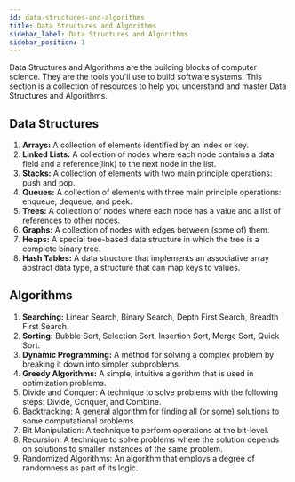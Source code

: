 ```yaml
---
id: data-structures-and-algorithms
title: Data Structures and Algorithms
sidebar_label: Data Structures and Algorithms
sidebar_position: 1
---
```


Data Structures and Algorithms are the building blocks of computer science. They are the tools you'll use to build software systems. This section is a collection of resources to help you understand and master Data Structures and Algorithms.

## Data Structures

1. **Arrays:** A collection of elements identified by an index or key.
2. **Linked Lists:** A collection of nodes where each node contains a data field and a reference(link) to the next node in the list.
3. **Stacks:** A collection of elements with two main principle operations: push and pop.
4. **Queues:** A collection of elements with three main principle operations: enqueue, dequeue, and peek.
5. **Trees:** A collection of nodes where each node has a value and a list of references to other nodes.
6. **Graphs:** A collection of nodes with edges between (some of) them.
7. **Heaps:** A special tree-based data structure in which the tree is a complete binary tree.
8. **Hash Tables:** A data structure that implements an associative array abstract data type, a structure that can map keys to values.


## Algorithms

1. **Searching:** Linear Search, Binary Search, Depth First Search, Breadth First Search.
2. **Sorting:** Bubble Sort, Selection Sort, Insertion Sort, Merge Sort, Quick Sort.
3. **Dynamic Programming:** A method for solving a complex problem by breaking it down into simpler subproblems.
4. **Greedy Algorithms:** A simple, intuitive algorithm that is used in optimization problems.
5. Divide and Conquer: A technique to solve problems with the following steps: Divide, Conquer, and Combine.
6. Backtracking: A general algorithm for finding all (or some) solutions to some computational problems.
7. Bit Manipulation: A technique to perform operations at the bit-level.
8. Recursion: A technique to solve problems where the solution depends on solutions to smaller instances of the same problem.
9. Randomized Algorithms: An algorithm that employs a degree of randomness as part of its logic.
